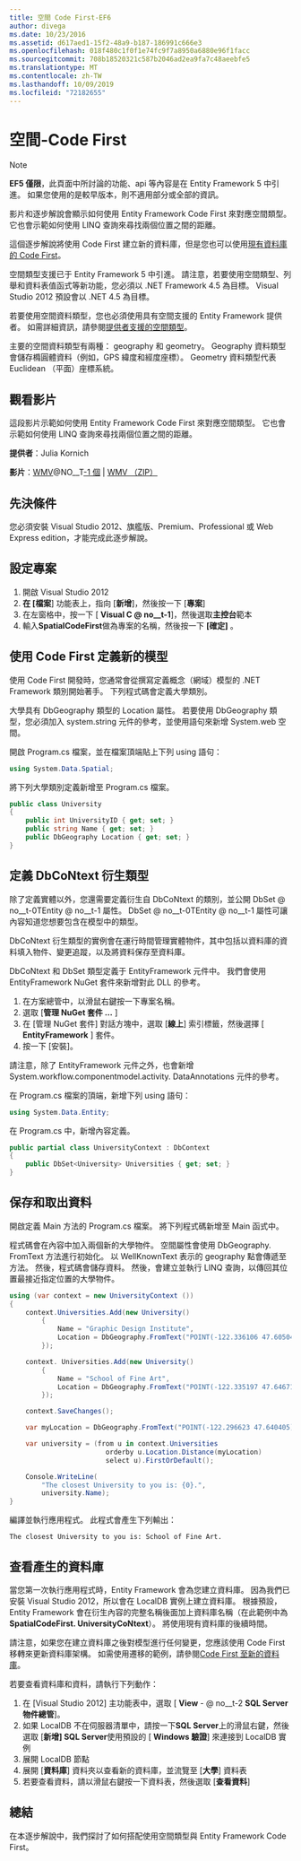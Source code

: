 ```yaml
---
title: 空間 Code First-EF6
author: divega
ms.date: 10/23/2016
ms.assetid: d617aed1-15f2-48a9-b187-186991c666e3
ms.openlocfilehash: 018f480c1f0f1e74fc9f7a8950a6880e96f1facc
ms.sourcegitcommit: 708b18520321c587b2046ad2ea9fa7c48aeebfe5
ms.translationtype: MT
ms.contentlocale: zh-TW
ms.lasthandoff: 10/09/2019
ms.locfileid: "72182655"
---
```

# <a name="spatial---code-first"></a>空間-Code First
> [!NOTE]
> **EF5 僅限**，此頁面中所討論的功能、api 等內容是在 Entity Framework 5 中引進。 如果您使用的是較早版本，則不適用部分或全部的資訊。

影片和逐步解說會顯示如何使用 Entity Framework Code First 來對應空間類型。 它也會示範如何使用 LINQ 查詢來尋找兩個位置之間的距離。

這個逐步解說將使用 Code First 建立新的資料庫，但是您也可以使用[現有資料庫的 Code First](~/ef6/modeling/code-first/workflows/existing-database.md)。

空間類型支援已于 Entity Framework 5 中引進。 請注意，若要使用空間類型、列舉和資料表值函式等新功能，您必須以 .NET Framework 4.5 為目標。 Visual Studio 2012 預設會以 .NET 4.5 為目標。

若要使用空間資料類型，您也必須使用具有空間支援的 Entity Framework 提供者。 如需詳細資訊，請參閱[提供者支援的空間類型](~/ef6/fundamentals/providers/spatial-support.md)。

主要的空間資料類型有兩種： geography 和 geometry。 Geography 資料類型會儲存橢圓體資料（例如，GPS 緯度和經度座標）。 Geometry 資料類型代表 Euclidean （平面）座標系統。

## <a name="watch-the-video"></a>觀看影片
這段影片示範如何使用 Entity Framework Code First 來對應空間類型。 它也會示範如何使用 LINQ 查詢來尋找兩個位置之間的距離。

**提供者**：Julia Kornich

**影片**：[WMV](https://download.microsoft.com/download/9/1/3/913EA17E-6F97-41D8-A4FE-805A0D83D26A/HDI-ITPro-MSDN-winvideo-spatialwithcodefirst.wmv)@NO__T[-1 個](https://download.microsoft.com/download/9/1/3/913EA17E-6F97-41D8-A4FE-805A0D83D26A/HDI-ITPro-MSDN-mp4video-spatialwithcodefirst.m4v) | [WMV （ZIP）](https://download.microsoft.com/download/9/1/3/913EA17E-6F97-41D8-A4FE-805A0D83D26A/HDI-ITPro-MSDN-winvideo-spatialwithcodefirst.zip)

## <a name="pre-requisites"></a>先決條件

您必須安裝 Visual Studio 2012、旗艦版、Premium、Professional 或 Web Express edition，才能完成此逐步解說。

## <a name="set-up-the-project"></a>設定專案

1.  開啟 Visual Studio 2012
2.  **在 [檔案**] 功能表上，指向 [**新增**]，然後按一下 [**專案**]
3.  在左窗格中，按一下 [ **Visual C @ no__t-1**]，然後選取**主控台**範本
4.  輸入**SpatialCodeFirst**做為專案的名稱，然後按一下 **[確定]** 。

## <a name="define-a-new-model-using-code-first"></a>使用 Code First 定義新的模型

使用 Code First 開發時，您通常會從撰寫定義概念（網域）模型的 .NET Framework 類別開始著手。 下列程式碼會定義大學類別。

大學具有 DbGeography 類型的 Location 屬性。 若要使用 DbGeography 類型，您必須加入 system.string 元件的參考，並使用語句來新增 System.web 空間。

開啟 Program.cs 檔案，並在檔案頂端貼上下列 using 語句：

``` csharp
using System.Data.Spatial;
```

將下列大學類別定義新增至 Program.cs 檔案。

``` csharp
public class University  
{
    public int UniversityID { get; set; }
    public string Name { get; set; }
    public DbGeography Location { get; set; }
}
```

## <a name="define-the-dbcontext-derived-type"></a>定義 DbCoNtext 衍生類型

除了定義實體以外，您還需要定義衍生自 DbCoNtext 的類別，並公開 DbSet @ no__t-0TEntity @ no__t-1 屬性。 DbSet @ no__t-0TEntity @ no__t-1 屬性可讓內容知道您想要包含在模型中的類型。

DbCoNtext 衍生類型的實例會在運行時間管理實體物件，其中包括以資料庫的資料填入物件、變更追蹤，以及將資料保存至資料庫。

DbCoNtext 和 DbSet 類型定義于 EntityFramework 元件中。 我們會使用 EntityFramework NuGet 套件來新增對此 DLL 的參考。

1.  在方案總管中，以滑鼠右鍵按一下專案名稱。
2.  選取 [**管理 NuGet 套件 ...** ]
3.  在 [管理 NuGet 套件] 對話方塊中，選取 [**線上**] 索引標籤，然後選擇 [ **EntityFramework** ] 套件。
4.  按一下 [安裝]。

請注意，除了 EntityFramework 元件之外，也會新增 System.workflow.componentmodel.activity. DataAnnotations 元件的參考。

在 Program.cs 檔案的頂端，新增下列 using 語句：

``` csharp
using System.Data.Entity;
```

在 Program.cs 中，新增內容定義。 

``` csharp
public partial class UniversityContext : DbContext
{
    public DbSet<University> Universities { get; set; }
}
```

## <a name="persist-and-retrieve-data"></a>保存和取出資料

開啟定義 Main 方法的 Program.cs 檔案。 將下列程式碼新增至 Main 函式中。

程式碼會在內容中加入兩個新的大學物件。 空間屬性會使用 DbGeography. FromText 方法進行初始化。 以 WellKnownText 表示的 geography 點會傳遞至方法。 然後，程式碼會儲存資料。 然後，會建立並執行 LINQ 查詢，以傳回其位置最接近指定位置的大學物件。

``` csharp
using (var context = new UniversityContext ())
{
    context.Universities.Add(new University()
        {
            Name = "Graphic Design Institute",
            Location = DbGeography.FromText("POINT(-122.336106 47.605049)"),
        });

    context. Universities.Add(new University()
        {
            Name = "School of Fine Art",
            Location = DbGeography.FromText("POINT(-122.335197 47.646711)"),
        });

    context.SaveChanges();

    var myLocation = DbGeography.FromText("POINT(-122.296623 47.640405)");

    var university = (from u in context.Universities
                        orderby u.Location.Distance(myLocation)
                        select u).FirstOrDefault();

    Console.WriteLine(
        "The closest University to you is: {0}.",
        university.Name);
}
```

編譯並執行應用程式。 此程式會產生下列輸出：

```console
The closest University to you is: School of Fine Art.
```

## <a name="view-the-generated-database"></a>查看產生的資料庫

當您第一次執行應用程式時，Entity Framework 會為您建立資料庫。 因為我們已安裝 Visual Studio 2012，所以會在 LocalDB 實例上建立資料庫。 根據預設，Entity Framework 會在衍生內容的完整名稱後面加上資料庫名稱（在此範例中為**SpatialCodeFirst. UniversityCoNtext**）。 將使用現有資料庫的後續時間。  

請注意，如果您在建立資料庫之後對模型進行任何變更，您應該使用 Code First 移轉來更新資料庫架構。 如需使用遷移的範例，請參閱[Code First 至新的資料庫](~/ef6/modeling/code-first/workflows/new-database.md)。

若要查看資料庫和資料，請執行下列動作：

1.  在 [Visual Studio 2012] 主功能表中，選取 [ **View** - @ no__t-2 **SQL Server 物件總管**]。
2.  如果 LocalDB 不在伺服器清單中，請按一下**SQL Server**上的滑鼠右鍵，然後選取 [**新增] SQL Server**使用預設的 [ **Windows 驗證**] 來連接到 LocalDB 實例
3.  展開 LocalDB 節點
4.  展開 [**資料庫**] 資料夾以查看新的資料庫，並流覽至 [**大學**] 資料表
5.  若要查看資料，請以滑鼠右鍵按一下資料表，然後選取 [**查看資料**]

## <a name="summary"></a>總結

在本逐步解說中，我們探討了如何搭配使用空間類型與 Entity Framework Code First。 
